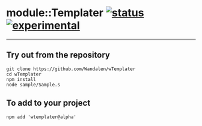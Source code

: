 
# module::Templater  [![status](https://github.com/Wandalen/wTemplater/workflows/publish/badge.svg)](https://github.com/Wandalen/wTemplater/actions?query=workflow%3Apublish) [![experimental](https://img.shields.io/badge/stability-experimental-orange.svg)](https://github.com/emersion/stability-badges#experimental)

___

## Try out from the repository
```
git clone https://github.com/Wandalen/wTemplater
cd wTemplater
npm install
node sample/Sample.s
```

## To add to your project
```
npm add 'wtemplater@alpha'
```




